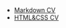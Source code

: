 * [Markdown CV](https://Tubyliec.github.io/rsschool-cv/cv)
* [HTML&CSS CV](https://Tubyliec.github.io/rsschool-cv/)
